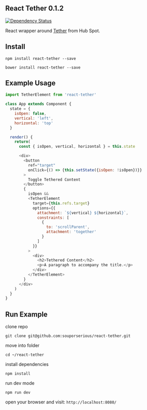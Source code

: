 ## React Tether 0.1.2

[![Dependency Status](https://david-dm.org/souporserious/react-tether.svg)](https://david-dm.org/souporserious/react-tether)

React wrapper around [Tether](https://github.com/hubspot/tether) from Hub Spot.

## Install

`npm install react-tether --save`

`bower install react-tether --save`

## Example Usage

```javascript
import TetherElement from 'react-tether'

class App extends Component {
  state = {
    isOpen: false,
    vertical: 'left',
    horizontal: 'top'
  }

  render() {
    return(
      const { isOpen, vertical, horizontal } = this.state

      <div>
        <button
          ref="target"
          onClick={() => {this.setState({isOpen: !isOpen})}}
        >
          Toggle Tethered Content
        </button>
        {
          isOpen &&
          <TetherElement
            target={this.refs.target}
            options={{
              attachment: `${vertical} ${horizontal}`,
              constraints: [
                {
                  to: 'scrollParent',
                  attachment: 'together'
                }
              ]
            }}
          >
            <div>
              <h2>Tethered Content</h2>
              <p>A paragraph to accompany the title.</p>
            </div>
          </TetherElement>
        }
      </div>
    )
  }
}
```

## Run Example

clone repo

`git clone git@github.com:souporserious/react-tether.git`

move into folder

`cd ~/react-tether`

install dependencies

`npm install`

run dev mode

`npm run dev`

open your browser and visit: `http://localhost:8080/`